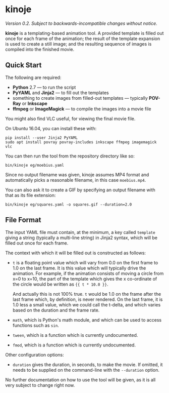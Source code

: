 kinoje
======

*Version 0.2.  Subject to backwards-incompatible changes without notice.*

**kinoje** is a templating-based animation tool.  A provided template is filled out once for each
frame of the animation; the result of the template expansion is used to create a still image; and
the resulting sequence of images is compiled into the finished movie.

Quick Start
-----------

The following are required:

*   **Python** 2.7 — to run the script
*   **PyYAML** and **Jinja2** — to fill out the templates
*   something to create images from filled-out templates — typically **POV-Ray** or **Inkscape**
*   **ffmpeg** or **ImageMagick** — to compile the images into a movie file

You might also find VLC useful, for viewing the final movie file.

On Ubuntu 16.04, you can install these with:

    pip install --user Jinja2 PyYAML
    sudo apt install povray povray-includes inkscape ffmpeg imagemagick vlc

You can then run the tool from the repository directory like so:

    bin/kinoje eg/moebius.yaml

Since no output filename was given, kinoje assumes MP4 format and automatically picks a reasonable
filename, in this case `moebius.mp4`.

You can also ask it to create a GIF by specifying an output filename with that as its file extension:

    bin/kinoje eg/squares.yaml -o squares.gif --duration=2.0

File Format
-----------

The input YAML file must contain, at the minimum, a key called `template` giving a string (typically
a multi-line string) in Jinja2 syntax, which will be filled out once for each frame.

The context with which it will be filled out is constructed as follows:

*   `t` is a floating point value which will vary from 0.0 on the first frame to 1.0 on the last
    frame.  It is this value which will typically drive the animation.  For example, if the animation
    consists of moving a circle from x=0 to x=10, the part of the template which gives the x
    co-ordinate of the circle would be written as `{{ t * 10.0 }}`.
    
    And actually this is not 100% true.  `t` would be 1.0 on the frame after the last frame
    which, by definition, is never rendered.  On the last frame, it is 1.0 less a small value,
    which we could call the t-delta, and which varies based on the duration and the frame rate.

*   `math`, which is Python's math module, and which can be used to access functions such as `sin`.

*   `tween`, which is a function which is currently undocumented.

*   `fmod`, which is a function which is currently undocumented.

Other configuration options:

*   `duration` gives the duration, in seconds, to make the movie.  If omitted, it needs to be
    supplied on the command-line with the `--duration` option.

No further documentation on how to use the tool will be given, as it is all very subject to change
right now.
